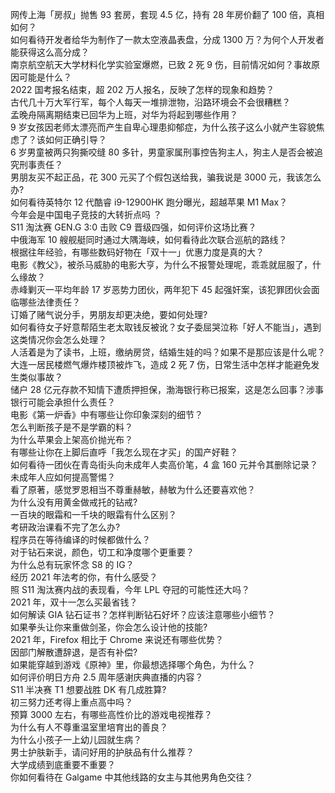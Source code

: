 网传上海「房叔」抛售 93 套房，套现 4.5 亿，持有 28 年房价翻了 100 倍，真相如何？  
如何看待开发者给华为制作了一款太空液晶表盘，分成 1300 万？为何个人开发者能获得这么高分成？  
南京航空航天大学材料化学实验室爆燃，已致 2 死 9 伤，目前情况如何？事故原因可能是什么？  
2022 国考报名结束，超 202 万人报名，反映了怎样的现象和趋势？  
古代几十万大军行军，每个人每天一堆排泄物，沿路环境会不会很糟糕？  
孟晚舟隔离期结束已回华为上班，对华为将起到哪些作用？  
9 岁女孩因老师太漂亮而产生自卑心理患抑郁症，为什么孩子这么小就产生容貌焦虑了？该如何正确引导？  
6 岁男童被两只狗撕咬缝 80 多针，男童家属刑事控告狗主人，狗主人是否会被追究刑事责任？  
男朋友买不起正品，花 300 元买了个假包送给我，骗我说是 3000 元，我该怎么办?  
如何看待英特尔 12 代酷睿 i9-12900HK 跑分曝光，超越苹果 M1 Max？  
今年会是中国电子竞技的大转折点吗 ？  
S11 淘汰赛 GEN.G 3:0 击败 C9 晋级四强，如何评价这场比赛？  
中俄海军 10 艘舰艇同时通过大隅海峡，如何看待此次联合巡航的路线？  
根据往年经验，有哪些数码好物在「双十一」优惠力度是真的大？  
电影《教父》，被杀马威胁的电影大亨，为什么不报警处理呢，乖乖就屈服了，什么缘故？  
赤峰剿灭一平均年龄 17 岁恶势力团伙，两年犯下 45 起强奸案，该犯罪团伙会面临哪些法律责任？  
订婚了赌气说分手，男朋友却更决绝，要如何处理?  
如何看待女子好意帮陌生老太取钱反被讹？女子委屈哭泣称「好人不能当」，遇到这类情况你会怎么处理？  
人活着是为了读书，上班，缴纳房贷，结婚生娃的吗？如果不是那应该是什么呢？  
大连一居民楼燃气爆炸楼顶被炸飞，造成 2 死 7 伤，日常生活中怎样才能避免发生类似事故？  
储户 28 亿元存款不知情下遭质押担保，渤海银行称已报案，这是怎么回事？涉事银行可能会承担什么责任？  
电影《第一炉香》中有哪些让你印象深刻的细节？  
怎么判断孩子是不是学霸的料？  
为什么苹果会上架高价抛光布？  
有哪些让你在上脚后直呼「我怎么现在才买」的国产好鞋？  
如何看待一团伙在青岛街头向未成年人卖高价笔，4 盒 160 元并令其删除记录？未成年人应如何提高警惕？  
看了原著，感觉罗恩相当不尊重赫敏，赫敏为什么还要喜欢他？  
为什么没有用黄金做戒托的钻戒?  
一百块的眼霜和一千块的眼霜有什么区别？  
考研政治课看不完了怎么办?  
程序员在等待编译的时候都做什么？  
对于钻石来说，颜色，切工和净度哪个更重要？  
为什么总有玩家怀念 S8 的 IG？  
经历 2021 年法考的你，有什么感受？  
照 S11 淘汰赛内战的表现看，今年 LPL 夺冠的可能性还大吗？  
2021 年，双十一怎么买最省钱？  
如何解读 GIA 钻石证书？怎样判断钻石好坏？应该注意哪些小细节？  
如果拳头让你来重做剑圣，你会怎么设计他的技能?  
2021 年，Firefox 相比于 Chrome 来说还有哪些优势？  
因部门解散遭辞退，是否有补偿?  
如果能穿越到游戏《原神》里，你最想选择哪个角色，为什么？  
如何评价明日方舟 2.5 周年感谢庆典直播的内容？  
S11 半决赛 T1 想要战胜 DK 有几成胜算?  
初三努力还考得上重点高中吗？  
预算 3000 左右，有哪些高性价比的游戏电视推荐？  
为什么有人不尊重温室里培育出的善良？  
为什么小孩子一上幼儿园就生病？  
男士护肤新手，请问好用的护肤品有什么推荐？  
大学成绩到底重要不重要？  
你如何看待在 Galgame 中其他线路的女主与其他男角色交往？  
